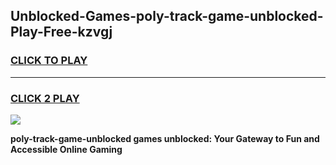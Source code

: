 
## Unblocked-Games-poly-track-game-unblocked-Play-Free-kzvgj
<h3>
<a href="https://premium76.site?title=poly-track-game-unblocked&ref=23A">CLICK TO PLAY</a></h3>
<hr>

<h3>
<a href="https://premium76.site?title=poly-track-game-unblocked&ref=23A">CLICK 2 PLAY</a>
  
</h3>

<a href="https://premium76.site?title=poly-track-game-unblocked&ref=23A"><img src="https://clearcache.store/games.png"></a>


**poly-track-game-unblocked games unblocked: Your Gateway to Fun and Accessible Online Gaming**
